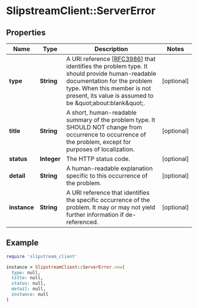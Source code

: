 # SlipstreamClient::ServerError

## Properties

| Name | Type | Description | Notes |
| ---- | ---- | ----------- | ----- |
| **type** | **String** | A URI reference [[RFC3986](https://tools.ietf.org/html/rfc3986)] that identifies the problem type. It should provide human-readable documentation for the problem type. When this member is not present, its value is assumed to be \&quot;about:blank\&quot;. | [optional] |
| **title** | **String** | A short, human-readable summary of the problem type. It SHOULD NOT change from occurrence to occurrence of the problem, except for purposes of localization. | [optional] |
| **status** | **Integer** | The HTTP status code. | [optional] |
| **detail** | **String** | A human-readable explanation specific to this occurrence of the problem. | [optional] |
| **instance** | **String** | A URI reference that identifies the specific occurrence of the problem.  It may or may not yield further information if de-referenced. | [optional] |

## Example

```ruby
require 'slipstream_client'

instance = SlipstreamClient::ServerError.new(
  type: null,
  title: null,
  status: null,
  detail: null,
  instance: null
)
```

